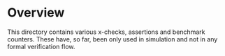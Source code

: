 # Overview
This directory contains various x-checks, assertions and benchmark counters. These have, so far, been only used in simulation and not in any formal verification flow.
